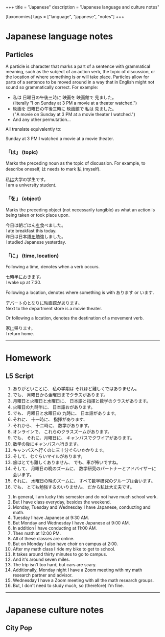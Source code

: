 +++
title = "Japanese"
description = "Japanese language and culture notes"

[taxonomies]
tags = ["language", "japanese", "notes"]
+++

# Japanese language notes

## Particles

A particle is character that marks a part of a sentence with grammatical meaning, such as the
subject of an action verb, the topic of discussion, or the location of where something is or will
take place. Particles allow for parts of a sentence to be moved around in a way that in English
might not sound so grammatically correct. For example:
- <cb1><fg t="わたし">私</fg>は</cb1>
<cb2><fg t="にちようび">日曜日</fg>の<fg t="ごご">午後</fg><fg t="さんじ">三時</fg>に</cb2>
<cb3><fg t="えいが">映画</fg>を</cb3>
<cb4><fg t="えいがかん">映画館</fg>で</cb4>
<fg t="み">見</fg>ました。</br>
(literally "I on Sunday at 3 PM a movie at a theater watched.")
- <cb3><fg t="えいが">映画</fg>を</cb3>
<cb2><fg t="にちようび">日曜日</fg>の<fg t="ごご">午後</fg><fg t="さんじ">三時</fg>に</cb2>
<cb4><fg t="えいがかん">映画館</fg>で</cb4>
<cb1><fg t="わたし">私</fg>は</cb1>
<fg t="み">見</fg>ました。</br>
("A movie on Sunday at 3 PM at a movie theater I watched.")
- And any other permutation...

All translate equivalently to:
<div class="cq">
Sunday at 3 PM I watched a movie at a movie theater.
</div>

### 「は」 (topic)
Marks the preceding noun as the topic of discussion.
For example, to describe oneself, は needs to mark <fg t="わたし">私</fg> (myself).
<div class="cq">
<fg t="わたし">私</fg><u>は</u><fg t="だいがく">大学</fg>の<fg t="がくせい">学生</fg>です。</br>
I am a university student.
</div>

### 「を」 (object)
Marks the preceding object (not necessarily tangible) as what an action is being taken or took place
upon.
<div class="cq">
<fg t="きょう">今日</fg>は<fg t="あさ">朝</fg>ごはん<u>を</u><fg t="た">食</fg>べました。</br>
I ate breakfast this today.</br>
<fg t="きのう">昨日</fg>は<fg t="にほんご">日本語</fg><u>を</u><fg t="べんきょう">勉強</fg>しました。</br>
I studied Japanese yesterday.
</div>

### 「に」 (time, location)
Following a time, denotes when a verb occurs.
<div class="cq">
<fg t="しちじはん">七時半</fg><u>に</u>おきます。</br>
I wake up at 7:30.
</div>

Following a location, denotes where something is with あります or います.
<div class="cq">
デパートのとなり<u>に</u><fg t="えいがかん">映画館</fg>があります。</br>
Next to the department store is a movie theater.
</div>

Or following a location, denotes the destination of a movement verb.
<div class="cq">
<fg t="いえ">家</fg><u>に</u><fg t="かえ">帰</fg>ります。</br>
I return home.
</div>

---

# Homework

## L5 Script


<center style="text-align:left;">
<ol>
<li><!-- 1 -->
ありがといことに、
<fg t="わたし">私</fg>の<fg t="がっき">学期</fg>は
それほど<fg t="むずか">難</fg>しくではありません。
</li>
<li><!-- 2 -->
でも、
<fg t="げつようび">月曜日</fg>から<fg t="きにょうび">金曜日</fg>までクラスがあります。
</li>
<li><!-- 3 -->
<fg t="げつようび">月曜日</fg>と<fg t="かようび">火曜日</fg>と<fg t="すいようび">水曜日</fg>に、
<fg t="にほんご">日本語</fg>と<fg t="しき">指揮</fg>と<fg t="すうがく">数学</fg>のクラスがあります。
</li>
<!-- 4 -->
<li>
<fg t="かようび">火曜日</fg>の<fg t="くじはん">九時半</fg>に、
<fg t="にほんご">日本語</fg>おがあります。
</li>
<!-- 5 -->
<li>
でも、
<fg t="げつようび">月曜日</fg>と<fg t="すいようび">水曜日</fg>の
<fg t="くじ">九時</fg>に、
<fg t="にほんご">日本語</fg>があります。
</li>
<!-- 6 -->
<li>
それに、
<fg t="じゅういちじ">十一時</fg>に、
<fg t="しき">指揮</fg>があります、
<!-- 7 -->
<li>それから、
<fg t="じゅうにじ">十二時</fg>に、
<fg t="すうがく">数学</fg>があります。</li>
<!-- 8 -->
<li>
オンラインで、
これらのクラスズームがあります。
</li>
<!-- 9 -->
<li>
でも、
それに、<fg t="げつようび">月曜日</fg>に、
キャンパスでクワイアがあります。
</li>
<!-- 10 -->
<li>
<fg t="すうがく">数学</fg>の<fg t="あと">後</fg>にキャンパスへ<fg t="い">行</fg>きます。
</li>
<!-- 11 -->
<li>
キャンパスへ<fg t="い">行</fg>くのに<fg t="さんじゅっぷん">三十分</fg>ぐらいかかります。
</li>
<!-- 12 -->
<li>
そして、<fg t="なな">七</fg>ぐらいマイルがあります。
</li>
<!-- 13 -->
<li>
<fg t="たび">旅</fg>はとても<fg t="むずか">難</fg>しくありません、
でも、<fg t="くるま">車</fg>が<fg t="こわ">怖</fg>いですね。
</li>
<!-- 14 -->
<li>
そして、
<fg t="げつようび">月曜日</fg>の<fg t="ばん">晩</fg>のズームに、
<fg t="すうがくけんきゅう">数学研究</fg>のパートナーとアドバイザーに<fg t="あ">会</fg>います。
</li>
<!-- 15 -->
<li>
それに、
<fg t="すいようび">水曜日</fg>の<fg t="ばん">晩</fg>のズームに、
すべて<fg t="すうがくけんきゅう">数学研究</fg>のグループは<fg t="あ">会</fg>います。
</li>
<!-- 16 -->
<li>
でも、
とても<fg t="べんきょう">勉強</fg>するのいりません、
だから<fg t="">私</fg>は<fg t="だいじょうぶ">大丈夫</fg>です。
</li>
</ol>
</center>

<center style="text-align:left;">
<ol>
<li>In general, I am lucky this semester and do not have much school work.</li>
<li>But I have class everyday, besides the weekend.</li>
<li>Monday, Tuesday and Wednesday I have Japanese, conducting and math.</li>
<li>Tuesday I have Japanese at 9:30 AM.
<li>But Monday and Wednesday I have Japanese at 9:00 AM.</li>
<li>In addition I have conducting at 11:00 AM.
<li>Then math at 12:00 PM.</li>
<li>All of these classes are online.</li>
<li>But on Monday I also have choir on campus  at 2:00.</li>
<li>After my math class I ride my bike to get to school.</li>
<li>It takes around thirty minutes to go to campus.</li>
<li>And it's around seven miles.</li>
<li>The trip isn't too hard, but cars are scary.</li>
<li>Additionally, Monday night I have a Zoom meeting with my math research partner and advisor.</li>
<li>Wednesday I have a Zoom meeting with all the math research groups.</li>
<li>But, I don't need to study much, so (therefore) I'm fine.</li>
</ol>
</center>

---

# Japanese culture notes

## City Pop
